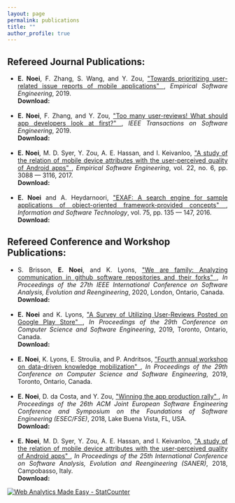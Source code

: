 ```yaml
---
layout: page
permalink: publications
title: ""
author_profile: true
---
```




<p>
<h2>Refereed Journal Publications:</h2>
    <ul style="text-align:justify">
        <li><b>E. Noei</b>, F. Zhang, S. Wang, and Y. Zou, <a target="_blank" href="http://dx.doi.org/10.1007/s10664-019-09684-y">"Towards prioritizing user-related issue reports of mobile applications" <i style="font-size: 10px; color:darkgrey;" class="fas fa-external-link-alt"></i></a>, <i>Empirical Software Engineering</i>, 2019.
        <br/>
        <b>Download: <a target="_top" style="font-size: 32px; color:maroon;" href="http://post.queensu.ca/~zouy/files/EMSE-2018-noei.pdf"><i class="far fa-file-pdf"></i></a> <a style="font-size: 32px; color:maroon;" href="./papers/noei2019prioritizing-presentation.pdf"> <i class="far fa-file-powerpoint"></i></a></b></li>
        <br/>
        <li><b>E. Noei</b>, F. Zhang, and Y. Zou, <a target="_blank" href="http://dx.doi.org/10.1109/TSE.2019.2893171">"Too many user-reviews! What should app developers look at first?" <i style="font-size: 10px; color:darkgrey;" class="fas fa-external-link-alt"></i></a>, <i>IEEE Transactions on Software Engineering</i>, 2019.
        <br/>
        <b>Download: <a target="_top" style="font-size: 32px; color:maroon;" href="./papers/noei2019keytopics.pdf"> <i class="far fa-file-pdf"></i></a></b></li>
        <br/>
        <li><b>E. Noei</b>, M. D. Syer, Y. Zou, A. E. Hassan, and I. Keivanloo, <a target="_blank" href="http://dx.doi.org/10.1007/s10664-017-9507-3">"A study of the relation of mobile device attributes with the user-perceived quality of Android apps" <i style="font-size: 10px; color:darkgrey;" class="fas fa-external-link-alt"></i></a>, <i>Empirical Software Engineering</i>, vol. 22, no. 6, pp. 3088 &mdash; 3116, 2017.
        <br/>
        <b>Download: <a style="font-size: 32px; color:maroon;" href="http://sail.cs.queensu.ca/Downloads/EMSE2017_AStudyOfTheRelationOfMobileDeviceAttributesWithTheUser-perceivedQualityOfAndroidApps.pdf"> <i class="far fa-file-pdf"></i></a></b></li>			
        <br/>
        <li><b>E. Noei</b> and A. Heydarnoori, <a target="_blank" href="http://dx.doi.org/10.1016/j.infsof.2016.03.007">"EXAF: A search engine for sample applications of object-oriented framework-provided concepts" <i style="font-size: 10px; color:darkgrey;" class="fas fa-external-link-alt"></i></a>, <i> Information and Software Technology</i>, vol. 75, pp. 135 &mdash; 147, 2016.
        <br/>
        <b>Download: <a target="_top" style="font-size: 32px; color:maroon;" href="./papers/noei2016EXAF.pdf"> <i class="far fa-file-pdf"></i></a></b></li>
    </ul>
</p>

<p>
<h2>Refereed Conference and Workshop Publications:</h2>
    <ul style="text-align:justify">		
        <li>S. Brisson, <b>E. Noei</b>, and K. Lyons, <a target="_blank" href="#">"We are family: Analyzing communication in github software repositories and their forks" <i style="font-size: 10px; color:darkgrey;" class="fas fa-external-link-alt"></i></a>, <i>In Proceedings of the 27th IEEE International Conference on Software Analysis, Evolution and Reengineering</i>, 2020, London, Ontario, Canada.
        <br/>
        <b>Download: <a target="_top" style="font-size: 32px; color:maroon;" href="./papers/brisson2019family.pdf"> <i class="far fa-file-pdf"></i></a></b></li>
        <br/>
        <li><b>E. Noei</b> and K. Lyons, <a target="_blank" href="https://dl.acm.org/citation.cfm?id=3370278">"A Survey of Utilizing User-Reviews Posted on Google Play Store" <i style="font-size: 10px; color:darkgrey;" class="fas fa-external-link-alt"></i></a>, <i>In Proceedings of the 29th Conference on Computer Science and Software Engineering</i>, 2019, Toronto, Ontario, Canada.
        <br/>
        <b>Download: <a target="_top" style="font-size: 32px; color:maroon;" href="./papers/noei2019utilizing.pdf"> <i class="far fa-file-pdf"></i></a> <a style="font-size: 32px; color:maroon;" href="./papers/noei2019utilizing-presentation.pdf"> <i class="far fa-file-powerpoint"></i></a></b></li>
        <br/>
        <li><b>E. Noei</b>, K. Lyons, E. Stroulia, and P. Andritsos, <a target="_blank" href="https://dl.acm.org/citation.cfm?id=3370325">"Fourth annual workshop on data-driven knowledge mobilization" <i style="font-size: 10px; color:darkgrey;" class="fas fa-external-link-alt"></i></a>, <i>In Proceedings of the 29th Conference on Computer Science and Software Engineering</i>, 2019, Toronto, Ontario, Canada.</li>
        <br/>
        <li><b>E. Noei</b>, D. da Costa, and Y. Zou, <a target="_blank" href="http://dx.doi.org/10.1145/3236024.3236044">"Winning the app production rally" <i style="font-size: 10px; color:darkgrey;" class="fas fa-external-link-alt"></i></a>, <i>In Proceedings of the 26th ACM Joint European Software Engineering Conference and Symposium on the Foundations of Software Engineering (ESEC/FSE)</i>, 2018, Lake Buena Vista, FL, USA.
        <br/>
        <b>Download: <a style="font-size: 32px; color:maroon;" href="http://post.queensu.ca/~zouy/files/fse2018.pdf"> <i class="far fa-file-pdf"></i></a> <a style="font-size: 32px; color:maroon;" href="./papers/noei2018winning-presentation.pdf"> <i class="far fa-file-powerpoint"></i></a></b></li>	
        <br/>
        <li><b>E. Noei</b>, M. D. Syer, Y. Zou, A. E. Hassan, and I. Keivanloo, <a target="_blank" href="http://dx.doi.org/10.1109/SANER.2018.8330235">"A study of the relation of mobile device attributes with the user-perceived quality of Android apps" <i style="font-size: 10px; color:darkgrey;" class="fas fa-external-link-alt"></i></a>, <i>In Proceedings of the 25th International Conference on Software Analysis, Evolution and Reengineering (SANER)</i>, 2018,  Campobasso, Italy.
        <br/>
        <b>Download: <a style="font-size: 32px; color:maroon;" href="./papers/noei2018device-presentation.pdf"> <i class="far fa-file-powerpoint"></i></a></b></li>
    </ul>
</p>

<!-- Default Statcounter code for Homepage https://enoei.github.io/ -->
<script type="text/javascript">
  var sc_project=12369002; 
  var sc_invisible=1; 
  var sc_security="c6459cff"; 
  var sc_https=1; 
  </script>
  <script type="text/javascript"
  src="https://www.statcounter.com/counter/counter.js" async></script>
  <noscript><div class="statcounter"><a title="Web Analytics Made Easy -
  StatCounter" href="https://statcounter.com/" target="_blank"><img
  class="statcounter" src="https://c.statcounter.com/12369002/0/c6459cff/1/"
  alt="Web Analytics Made Easy - StatCounter"></a></div></noscript>
<!-- End of Statcounter Code -->

<!-- Global site tag (gtag.js) - Google Analytics -->
<script async src="https://www.googletagmanager.com/gtag/js?id=UA-174161302-1"></script>
<script>
  window.dataLayer = window.dataLayer || [];
  function gtag(){dataLayer.push(arguments);}
  gtag('js', new Date());

  gtag('config', 'UA-174161302-1');
</script>